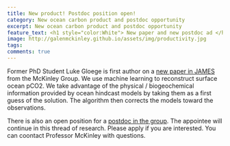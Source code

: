 ```yaml
---
title: New product! Postdoc position open! 
category: New ocean carbon product and postdoc opportunity
excerpt: New ocean carbon product and postdoc opportunity
feature_text: <h1 style="color:White"> New paper and new postdoc ad </h1>
image: http://galenmckinley.github.io/assets/img/productivity.jpg
tags: 
comments: true
---
```


Former PhD Student Luke Gloege is first author on a [new paper in JAMES](https://agupubs.onlinelibrary.wiley.com/doi/epdf/10.1029/2021MS002620) from the McKinley Group. We use machine learning to reconstruct surface ocean pCO2. We take advantage of the physical / biogeochemical information provided by ocean hindcast models by taking them as a first guess of the solution. The algorithm then corrects the models toward the observations. 

There is also an open position for a [postdoc in the group](https://academic.careers.columbia.edu/#/90517). The appointee will continue in this thread of research. Please apply if you are interested. You can coontact Professor McKinley with questions.

